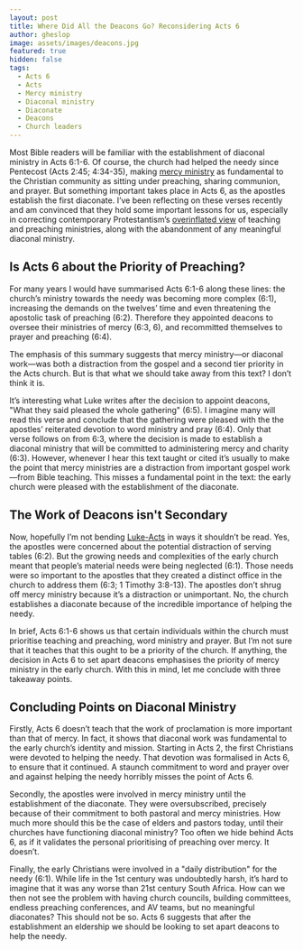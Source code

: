 ```yaml
---
layout: post
title: Where Did All the Deacons Go? Reconsidering Acts 6
author: gheslop
image: assets/images/deacons.jpg
featured: true
hidden: false
tags:
  - Acts 6
  - Acts
  - Mercy ministry
  - Diaconal ministry
  - Diaconate
  - Deacons
  - Church leaders
---
```

Most Bible readers will be familiar with the establishment of diaconal ministry in Acts 6:1-6. Of course, the church had helped the needy since Pentecost (Acts 2:45; 4:34-35), making [mercy ministry](https://rekindle.co.za/content/social-justice-as-obedience-to-god/ "Mercy Ministries and Social Justice") as fundamental to the Christian community as sitting under preaching, sharing communion, and prayer. But something important takes place in Acts 6, as the apostles establish the first diaconate. I’ve been reflecting on these verses recently and am convinced that they hold some important lessons for us, especially in correcting contemporary Protestantism’s [overinflated view](https://rekindle.co.za/content/2021-04-14-bible-believing-1-thessalonians  "More than Bible-believing ") of teaching and preaching ministries, along with the abandonment of any meaningful diaconal ministry.

## Is Acts 6 about the Priority of Preaching?

For many years I would have summarised Acts 6:1-6 along these lines: the church’s ministry towards the needy was becoming more complex (6:1), increasing the demands on the twelves’ time and even threatening the apostolic task of preaching (6:2). Therefore they appointed deacons to oversee their ministries of mercy (6:3, 6), and recommitted themselves to prayer and preaching (6:4).

The emphasis of this summary suggests that mercy ministry—or diaconal work—was both a distraction from the gospel and a second tier priority in the Acts church. But is that what we should take away from this text? I don’t think it is.

It’s interesting what Luke writes after the decision to appoint deacons, "What they said pleased the whole gathering" (6:5). I imagine many will read this verse and conclude that the gathering were pleased with the the apostles’ reiterated devotion to word ministry and pray (6:4). Only that verse follows on from 6:3, where the decision is made to establish a diaconal ministry that will be committed to administering mercy and charity (6:3). However, whenever I hear this text taught or cited it’s usually to make the point that mercy ministries are a distraction from important gospel work—from Bible teaching. This misses a fundamental point in the text: the early church were pleased with the establishment of the diaconate.

## The Work of Deacons isn't Secondary

Now, hopefully I’m not bending [Luke-Acts](https://rekindle.co.za/content/why-acts-lukes-purpose-for-writing-the-sequel/ "Luke's Sequel: Acts") in ways it shouldn’t be read. Yes, the apostles were concerned about the potential distraction of serving tables (6:2). But the growing needs and complexities of the early church meant that people’s material needs were being neglected (6:1). Those needs were so important to the apostles that they created a distinct office in the church to address them (6:3; 1 Timothy 3:8-13). The apostles don’t shrug off mercy ministry because it’s a distraction or unimportant. No, the church establishes a diaconate because of the incredible importance of helping the needy.

In brief, Acts 6:1-6 shows us that certain individuals within the church must prioritise teaching and preaching, word ministry and prayer. But I’m not sure that it teaches that this ought to be a priority of the church. If anything, the decision in Acts 6 to set apart deacons emphasises the priority of mercy ministry in the early church. With this in mind, let me conclude with three takeaway points.

## Concluding Points on Diaconal Ministry

Firstly, Acts 6 doesn’t teach that the work of proclamation is more important than that of mercy. In fact, it shows that diaconal work was fundamental to the early church’s identity and mission. Starting in Acts 2, the first Christians were devoted to helping the needy. That devotion was formalised in Acts 6, to ensure that it continued. A staunch commitment to word and prayer over and against helping the needy horribly misses the point of Acts 6.

Secondly, the apostles were involved in mercy ministry until the establishment of the diaconate. They were oversubscribed, precisely because of their commitment to both pastoral and mercy ministries. How much more should this be the case of elders and pastors today, until their churches have functioning diaconal ministry? Too often we hide behind Acts 6, as if it validates the personal prioritising of preaching over mercy. It doesn’t.

Finally, the early Christians were involved in a "daily distribution" for the needy (6:1). While life in the 1st century was undoubtedly harsh, it’s hard to imagine that it was any worse than 21st century South Africa. How can we then not see the problem with having church councils, building committees, endless preaching conferences, and AV teams, but no meaningful diaconates? This should not be so. Acts 6 suggests that after the establishment an eldership we should be looking to set apart deacons to help the needy.